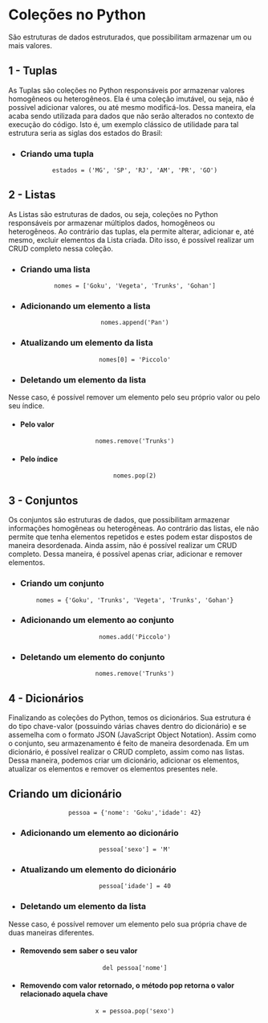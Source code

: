 # **Coleções no Python**

São estruturas de dados estruturados, que possibilitam armazenar um ou mais valores.

## **1 - Tuplas**

As Tuplas são coleções no Python responsáveis por armazenar valores homogêneos ou heterogêneos. Ela é uma coleção imutável, ou seja, não é possível adicionar valores, ou até mesmo modificá-los. Dessa maneira, ela acaba sendo utilizada para dados que não serão alterados no contexto de execução do código. Isto é, um exemplo clássico de utilidade para tal estrutura seria as siglas dos estados do Brasil:

* ### **Criando uma tupla**

<div align="center">

`estados = ('MG', 'SP', 'RJ', 'AM', 'PR', 'GO')`

</div>

## **2 - Listas**

As Listas são estruturas de dados, ou seja, coleções no Python responsáveis por armazenar múltiplos dados, homogêneos ou heterogêneos. Ao contrário das tuplas, ela permite alterar, adicionar e, até mesmo, excluir elementos da Lista criada. Dito isso, é possível realizar um CRUD completo nessa coleção.

* ### **Criando uma lista**

<div align="center">

`nomes = ['Goku', 'Vegeta', 'Trunks', 'Gohan']`

</div>

* ### **Adicionando um elemento a lista**

<div align="center">

`nomes.append('Pan')`

</div>

* ### **Atualizando um elemento da lista**

<div align="center">

`nomes[0] = 'Piccolo'`

</div>

* ### **Deletando um elemento da lista**

Nesse caso, é possível remover um elemento pelo seu próprio valor ou  pelo seu índice.

* #### **Pelo valor**

<div align="center">

`nomes.remove('Trunks')`

</div>

* #### **Pelo índice**

<div align="center">

`nomes.pop(2)`

</div>

## **3 - Conjuntos**

Os conjuntos são estruturas de dados, que possibilitam armazenar informações homogêneas ou heterogêneas. Ao contrário das listas, ele não permite que tenha elementos repetidos e estes podem estar dispostos de maneira desordenada. Ainda assim, não é possível realizar um CRUD completo. Dessa maneira, é possível apenas criar, adicionar e remover elementos. 

* ### **Criando um conjunto**

<div align="center">

`nomes = {'Goku', 'Trunks', 'Vegeta', 'Trunks', 'Gohan'}`

</div>

* ### **Adicionando um elemento ao conjunto**

<div align="center">

`nomes.add('Piccolo')`

</div>

* ### **Deletando um elemento do conjunto**

<div align="center">

`nomes.remove('Trunks')`

</div>

## **4 - Dicionários**

Finalizando as coleções do Python, temos os dicionários. Sua estrutura é do tipo chave-valor (possuindo várias chaves dentro do dicionário) e se assemelha com o formato JSON (JavaScript Object Notation). Assim como o conjunto, seu armazenamento é feito de maneira desordenada. Em um dicionário, é possível realizar o CRUD completo, assim como nas listas. Dessa maneira, podemos criar um dicionário, adicionar os elementos, atualizar os elementos e remover os elementos presentes nele.

## **Criando um dicionário**

<div align="center">

`pessoa = {'nome': 'Goku','idade': 42}`

</div>

* ### **Adicionando um elemento ao dicionário**

<div align="center">

`pessoa['sexo'] = 'M'`

</div>

* ### **Atualizando um elemento do dicionário**

<div align="center">

`pessoa['idade'] = 40`

</div>

* ### **Deletando um elemento da lista**

Nesse caso, é possível remover um elemento pelo sua própria chave de duas maneiras diferentes.

* #### **Removendo sem saber o seu valor**

<div align="center">

`del pessoa['nome']`

</div>

* #### **Removendo com valor retornado, o método pop retorna o valor relacionado aquela chave**

<div align="center">

`x = pessoa.pop('sexo')`

</div>
